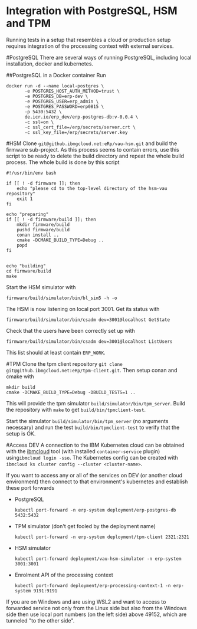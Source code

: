 # Integration with PostgreSQL, HSM and TPM
Running tests in a setup that resembles a cloud or production setup requires integration of the 
processing context with external services. 

#PostgreSQL
There are several ways of running PostgreSQL, including local installation, docker and kubernetes.

##PostgreSQL in a Docker container
Run
```
docker run -d --name local-postgres \
       -e POSTGRES_HOST_AUTH_METHOD=trust \
       -e POSTGRES_DB=erp-dev \
       -e POSTGRES_USER=erp_admin \
       -e POSTGRES_PASSWORD=erp0815 \
       -p 5430:5432 \
       de.icr.io/erp_dev/erp-postgres-db:v-0.0.4 \
       -c ssl=on \
       -c ssl_cert_file=/erp/secrets/server.crt \
       -c ssl_key_file=/erp/secrets/server.key
```

#HSM
Clone `git@github.ibmgcloud.net:eRp/vau-hsm.git` and build the firmware sub-project. As this process seems
to contain errors, use this script to be ready to delete the build directory and repeat the whole build process.
The whole build is done by this script
```
#!/usr/bin/env bash

if [[ ! -d firmware ]]; then
    echo "please cd to the top-level directory of the hsm-vau repository"
    exit 1
fi

echo "preparing"
if [[ ! -d firmware/build ]]; then
    mkdir firmware/build
    pushd firmware/build
    conan install ..
    cmake -DCMAKE_BUILD_TYPE=Debug ..
    popd
fi


echo "building"
cd firmware/build
make
```
Start the HSM simulator with 
```
firmware/build/simulator/bin/bl_sim5 -h -o
```
The HSM is now listening on local port 3001. Get its status with
```
firmware/build/simulator/bin/csadm dev=3001@localhost GetState
```
Check that the users have been correctly set up with
```
firmware/build/simulator/bin/csadm dev=3001@localhost ListUsers
```
This list should at least contain `ERP_WORK`.

#TPM
Clone the tpm client repository `git clone git@github.ibmgcloud.net:eRp/tpm-client.git`. Then setup conan and cmake with
```
mkdir build
cmake -DCMAKE_BUILD_TYPE=Debug -DBUILD_TESTS=1 ..
```
This will provide the tpm simulator `build/simulator/bin/tpm_server`.
Build the repository with `make` to get `build/bin/tpmclient-test`.

Start the simulator `build/simulator/bin/tpm_server` (no arguments necessary) and run the test `build/bin/tpmclient-test` 
to verify that the setup is OK.

#Access DEV
A connection to the IBM Kubernetes cloud can be obtained with the [ibmcloud](https://cloud.ibm.com/docs/cli?topic=cli-install-ibmcloud-cli) tool
(with installed `container-service` plugin) using`ibmcloud login -sso`.
The Kubernetes config can be created with `ibmcloud ks cluster config --cluster <cluster-name>`.

If you want to access any or all of the services on DEV (or another cloud environment) then connect to that
environment's kubernetes and establish these port forwards
- PostgreSQL
    ```
    kubectl port-forward -n erp-system deployment/erp-postgres-db 5432:5432
- TPM simulator (don't get fooled by the deployment name)
    ```
    kubectl port-forward -n erp-system deployment/tpm-client 2321:2321
    ```
- HSM simulator
    ```
    kubectl port-forward deployment/vau-hsm-simulator -n erp-system 3001:3001
    ```
- Enrolment API of the processing context
    ```
    kubectl port-forward deployment/erp-processing-context-1 -n erp-system 9191:9191
    ```
 
If you are on Windows and are using WSL2 and want to access to forwarded service not only from the Linux side
but also from the Windows side then use local port numbers (on the left side) above 49152, which are tunneled 
"to the other side".
